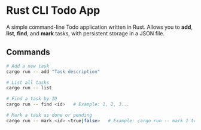 # Rust CLI Todo App

A simple command-line Todo application written in Rust. Allows you to **add**, **list**, **find**, and **mark** tasks, with persistent storage in a JSON file.

## Commands

```bash
# Add a new task
cargo run -- add "Task description"

# List all tasks
cargo run -- list

# Find a task by ID
cargo run -- find <id>   # Example: 1, 2, 3...

# Mark a task as done or pending
cargo run -- mark <id> <true|false>   # Example: cargo run -- mark 1 true
```
